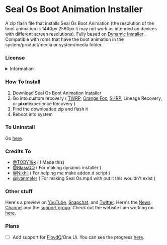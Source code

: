# Seal Os Boot Animation Installer
A zip flash file that installs Seal Os Boot Animation (the resolution of the boot animation is 1440px 2560px it may not work as intended on devices with different screen resolutions).
Fully based on [Dynamic Installer](https://forum.xda-developers.com/t/zip-dual-installer-dynamic-installer-stable-4-6-b-android-10-or-earlier.4279541/) .
Compatible with roms that have the boot animation in the system/product/media or system/media folder.
### License
<details>
<summary>Information</summary>
    This program is free software: you can redistribute it and/or modify
    it under the terms of the GNU General Public License as published by
    the Free Software Foundation, either version 3 of the License, or
    (at your option) any later version.
    This program is distributed in the hope that it will be useful,
    but WITHOUT ANY WARRANTY; without even the implied warranty of
    MERCHANTABILITY or FITNESS FOR A PARTICULAR PURPOSE.  See the
    GNU General Public License for more details.
</details>

### How To Install
1. Download Seal Os Boot Animation Installer
2. Go into custom recovery ( [TWRP](http://twrp.me/), [Orange Fox](https://orangefox.download/), [SHRP](https://skyhawkrecovery.github.io/Devices.html), Lineage Recovery, or **pixel**experience Recovery )
3. Find the downloaded zip and flash it
4. Reboot into system

### To Uninstall
Go [here](https://github.com/TOBY19k/Boot-Animation-Uninstaller-).

### Credits To
- [@TOBY19k](https://forum.xda-developers.com/m/toby19k.12326709/) ( I Made this)
- [@BlassGO](https://forum.xda-developers.com/m/blassgo.11402469/) ( For making dynamic installer )
- [@Nikhil](https://forum.xda-developers.com/m/nikhil.4867515/) ( For helping me make addon.d script )
- [@ivanmeler](https://forum.xda-developers.com/m/ivan_meler.4610599/) ( For making Seal Os.mp4 with out it this wouldn't exist )

### Other stuff 
Here's a preview on [YouTube](https://youtu.be/T2lpjj9OCqg), [Snapchat](https://t.snapchat.com/cPVb7ytw), and [Twitter](https://twitter.com/TOBY19k/status/1591177363160793110?t=LMCgZQttGzNYVd0nxLv-0Q&s=19).
Here's the [News Channel](https://t.me/sealosinstaller) 
and the [support group](https://t.me/sealosbootanimationinstaller).
Check out the website I am working on [here](https://toby19k.github.io/Seal-Os-Boot-Animation-Website/).
### Plans
- [ ] Add support for [FloydQ](https://forum.xda-developers.com/t/rom-10-0-oneui-2-5-g930x-g935x-n930x-n935x-floydq-v7-0.4085667/)/One Ui. You can see the progress [here](https://github.com/TOBY19k/Seal-Os-Boot-Animation-Installer/blob/Samsung-or-Samsung-based-rom/system/media/SCAMSUNGboot.md).

